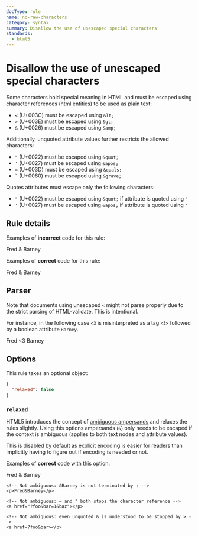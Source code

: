 ```yaml
---
docType: rule
name: no-raw-characters
category: syntax
summary: Disallow the use of unescaped special characters
standards:
  - html5
---
```


# Disallow the use of unescaped special characters

Some characters hold special meaning in HTML and must be escaped using character
references (html entities) to be used as plain text:

- `<` (U+003C) must be escaped using `&lt;`
- `>` (U+003E) must be escaped using `&gt;`
- `&` (U+0026) must be escaped using `&amp;`

Additionally, unquoted attribute values further restricts the allowed
characters:

- `"` (U+0022) must be escaped using `&quot;`
- `'` (U+0027) must be escaped using `&apos;`
- `=` (U+003D) must be escaped using `&quals;`
- `` ` `` (U+0060) must be escaped using `&grave;`

Quotes attributes must escape only the following characters:

- `"` (U+0022) must be escaped using `&quot;` if attribute is quoted using `"`
- `'` (U+0027) must be escaped using `&apos;` if attribute is quoted using `'`

## Rule details

Examples of **incorrect** code for this rule:

<validate name="incorrect" rules="no-raw-characters">
    <p>Fred & Barney</p>
    <p class=foo's></p>
</validate>

Examples of **correct** code for this rule:

<validate name="correct" rules="no-raw-characters">
    <p>Fred &amp; Barney</p>
    <p class=foo&apos;s></p>
    <p class="'foo'"></p>
</validate>

## Parser

Note that documents using unescaped `<` might not parse properly due to the
strict parsing of HTML-validate. This is intentional.

For instance, in the following case `<3` is misinterpreted as a tag `<3>`
followed by a boolean attribute `Barney`.

<validate name="malformed" rules="no-raw-characters">
    <p>Fred <3 Barney</p>
</validate>

## Options

This rule takes an optional object:

```json
{
  "relaxed": false
}
```

### `relaxed`

HTML5 introduces the concept of [ambiguous ampersands] and relaxes the rules
slightly. Using this options ampersands (`&`) only needs to be escaped if the
context is ambiguous (applies to both text nodes and attribute values).

This is disabled by default as explicit encoding is easier for readers than
implicitly having to figure out if encoding is needed or not.

Examples of **correct** code with this option:

<validate name="relaxed" rules="no-raw-characters" no-raw-characters='{"relaxed": true}'>
    <!-- Not ambiguous: & is followed by whitespace -->
    <p>Fred & Barney</p>

    <!-- Not ambiguous: &Barney is not terminated by ; -->
    <p>Fred&Barney</p>

    <!-- Not ambiguous: = and " both stops the character reference -->
    <a href="?foo&bar=1&baz"></p>

    <!-- Not ambiguous: even unquoted & is understood to be stopped by > -->
    <a href=?foo&bar></p>

</validate>

[ambiguous ampersands]: https://html.spec.whatwg.org/multipage/syntax.html#syntax-ambiguous-ampersand

